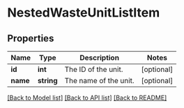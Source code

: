 # NestedWasteUnitListItem

## Properties
Name | Type | Description | Notes
------------ | ------------- | ------------- | -------------
**id** | **int** | The ID of the unit. | [optional] 
**name** | **string** | The name of the unit. | [optional] 

[[Back to Model list]](../README.md#documentation-for-models) [[Back to API list]](../README.md#documentation-for-api-endpoints) [[Back to README]](../README.md)


